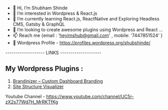- 👋 Hi, I’m Shubham Shinde
- 👀 I’m interested in Wordpress & React.js
- 🌱 I’m currently learning React.js, ReactNative and Exploring Headless CMS, Gatsby & GraphQL
- 💞️ I’m looking to create awesome plugins using Wordpress and React ...
- 📫 Reach me {email : 'heyimshub@gmail.com' , mobile: '7447851524' }
- 👀 Wordpress Profile - https://profiles.wordpress.org/shubshinde/

------------------- LINKS --------------------

## My Wordpress Plugins : 
1. [Brandinizer – Custom Dashboard Branding](https://wordpress.org/plugins/brandinizer/)
2. [Site Structure Visualizer](https://wordpress.org/plugins/site-structure-visualizer/)

Youtube Channel - https://www.youtube.com/channel/UC5r-zX2s77Wd7H_MrRKTfKg
